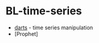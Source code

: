 # BL-time-series

- [darts](https://unit8co.github.io/darts/) - time series manipulation
- [Prophet]
